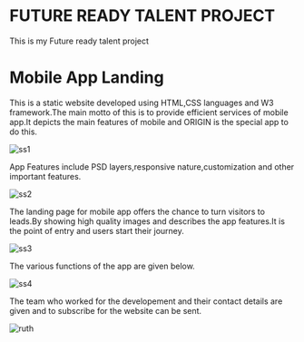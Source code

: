 <h1>FUTURE READY TALENT PROJECT</h1>
<p>This is my Future ready talent project</p>
<h1>Mobile App Landing</h1>
<p> This is a static website developed using HTML,CSS languages and W3 framework.The main motto of this is to provide efficient services of mobile app.It depicts the main features of mobile and ORIGIN is the special app to do this.</p>

![ss1](https://user-images.githubusercontent.com/109714154/181915588-da2f1444-1ac0-457b-bd27-2cf58effbacf.png)

<p>App Features include PSD layers,responsive nature,customization and other important features.</p>

![ss2](https://user-images.githubusercontent.com/109714154/181916051-1b7bcd7b-ce83-43a7-a393-9723e39bbeff.png)


<p>The landing page for mobile app offers the chance to turn visitors to leads.By showing high quality images and describes the app features.It is the point of entry and users start their journey.</p>

![ss3](https://user-images.githubusercontent.com/109714154/181915636-ffadc1dc-d47a-46bc-8ad5-4cc6fae00acf.png)

<p>The various functions of the app are given below.</p>

![ss4](https://user-images.githubusercontent.com/109714154/181915683-2fff1bff-f3dd-4869-99f8-a3ae20c89753.png)

<p>The team who worked  for the developement and their contact details are given and to subscribe for the website can be sent.</p>


![ruth](https://user-images.githubusercontent.com/109714154/181916334-8984cbeb-9690-497a-a48c-2245438bd5dd.png)
